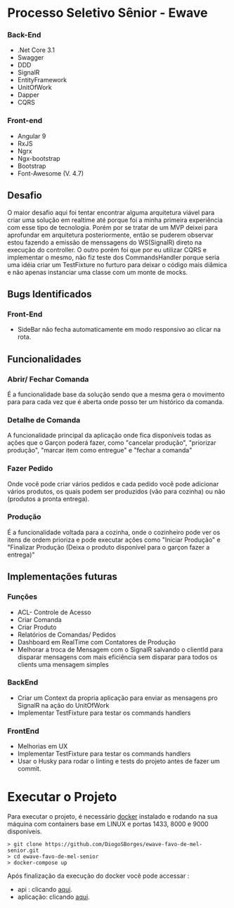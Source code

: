 # Processo Seletivo Sênior - Ewave

### Back-End
- .Net Core 3.1
- Swagger
- DDD
- SignalR
- EntityFramework
-  UnitOfWork 
- Dapper
- CQRS

### Front-end 

- Angular 9
- RxJS
- Ngrx 
- Ngx-bootstrap
- Bootstrap
- Font-Awesome (V. 4.7)


## Desafio
O maior desafio aqui foi tentar encontrar alguma arquitetura viável para criar uma solução em realtime até porque foi a minha primeira experiência com esse tipo de tecnologia. Porém por se tratar de um MVP deixei para aprofundar em arquitetura posteriormente, então se puderem observar estou fazendo a emissão de menssagens do WS(SignalR) direto na execução do controller. O outro porém foi que por eu utilizar CQRS e implementar o mesmo, não fiz teste dos CommandsHandler porque seria uma idéia criar um TestFixture no furturo para deixar o código mais diâmica e não apenas instanciar uma classe com um monte de mocks.

## Bugs Identificados
### Front-End
- SideBar não fecha automaticamente em modo responsivo ao clicar na rota.


## Funcionalidades

###  Abrir/ Fechar Comanda
É a funcionalidade base da solução sendo que a mesma gera o movimento para para cada vez que é aberta onde posso ter um histórico da comanda.

### Detalhe de Comanda
A funcionalidade principal da aplicação onde fica disponíveis todas as ações que o Garçon poderá fazer, como "cancelar produção", "priorizar produção", "marcar item como entregue" e "fechar a comanda"

### Fazer Pedido
Onde você pode criar vários pedidos e cada pedido você pode adicionar vários produtos, os quais podem ser produzidos (vão para cozinha) ou não (produtos a pronta entrega).

### Produção
É a funcionalidade voltada para a cozinha, onde o cozinheiro pode ver os itens de ordem prioriza e pode executar ações como "Iniciar Produção" e "Finalizar Produção (Deixa o produto disponível para o garçon fazer a entrega)" 

## Implementações futuras

### Funções
- ACL- Controle de Acesso
- Criar Comanda
- Criar Produto
- Relatórios de Comandas/ Pedidos
- Dashboard em RealTime com Contatores de Produção
- Melhorar a troca de Mensagem com o SignalR salvando o clientId para disparar mensagens com mais eficiência sem disparar para todos os clients uma mensagem simples

### BackEnd
- Criar um Context da propria aplicação para enviar as mensagens pro SignalR na ação do UnitOfWork
- Implementar TestFixture para testar os commands handlers

### FrontEnd
- Melhorias em UX
- Implementar TestFixture para testar os commands handlers
- Usar o Husky para rodar o linting e tests do projeto antes de fazer um commit.

# Executar o Projeto

Para executar o projeto, é necessário [docker](https://app.dbdesigner.net/signup  "docker") instalado e rodando na sua máquina com containers base em LINUX e portas 1433, 8000 e 9000 disponíveis.
```
> git clone https://github.com/DiogoSBorges/ewave-favo-de-mel-senior.git
> cd ewave-favo-de-mel-senior
> docker-compose up
```
Após finalização da execução do docker você pode accessar :
- api : clicando [aqui](http://localhost:9000/swagger  "aqui").
- aplicação: clicando [aqui](http://localhost:8000/  "aqui").

 